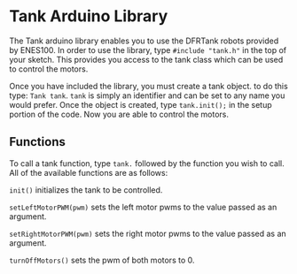 # Tank Arduino Library

The Tank arduino library enables you to use the DFRTank robots provided by ENES100. In order to use the library, type `#include "tank.h"` in the top of your sketch. This provides you access to the tank class which can be used to control the motors.

Once you have included the library, you must create a tank object. to do this type: `Tank tank`. `tank` is simply an identifier and can be set to any name you would prefer. Once the object is created, type `tank.init();` in the setup portion of the code. Now you are able to control the motors.

## Functions

To call a tank function, type `tank.` followed by the function you wish to call. All of the available functions are as follows:

`init()`
initializes the tank to be controlled.

`setLeftMotorPWM(pwm)`
sets the left motor pwms to the value passed as an argument.

`setRightMotorPWM(pwm)`
sets the right motor pwms to the value passed as an argument.

`turnOffMotors()`
sets the pwm of both motors to 0.